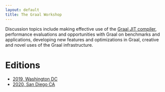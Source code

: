```yaml
---
layout: default
title: The Graal Workshop
---
```


Discussion topics include making effective use of the [Graal JIT
compiler](https://github.com/oracle/graal), performance evaluations and
opportunities with Graal on benchmarks and applications, developing new
features and optimizations in Graal, creative and novel uses of the Graal
infrastructure.

# Editions

* [2019, Washington DC](2019/)
* [2020, San Diego CA](2020/)
